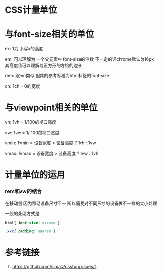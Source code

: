# CSS计量单位

# 与font-size相关的单位

ex:  1为 小写x的高度

em: 可以理解为 一个父元素中 font-size的倍数 不一定的话chrome默认为16px 其高度值可以理解为正方形的方格的边长

rem: 跟em类似 但其的参考标准为html标签的font-size

ch: 1ch = 0的宽度 

# 与viewpoint相关的单位 

vh: 1vh = 1/100的视口高度

vw: 1vw = 1/ 100的视口宽度

vmin: 1vmin = 设备宽度 > 设备高度 ? 1vh : 1vw

vmax: 1vmax = 设备宽度 > 设备高度 ? 1vw : 1vh



# 计量单位的运用

### rem和vw的结合

在移动侧 因为移动设备尺寸不一 所以需要对不同尺寸的设备做不一样的大小处理

一般的处理方式是 

```css
html{ font-size: xxxxvw }

.xxx{ padding: aaarem }
```

# 参考链接

1. https://github.com/simaQ/cssfun/issues/1